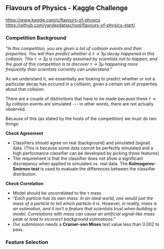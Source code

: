 ## Flavours of Physics - Kaggle Challenge
https://www.kaggle.com/c/flavours-of-physics
https://github.com/yandexdataschool/flavours-of-physics-start/


### Competition Background
*"In this competition, you are given a list of collision events and their properties. You will then predict whether a τ → 3μ decay happened in this collision. This τ → 3μ is currently assumed by scientists not to happen, and the goal of this competition is to discover τ → 3μ happening more frequently than scientists currently can understand."*

As we understand it, we essentially are looking to predict whether or not a particular decay has occured in a collision, given a certain set of properties about that collision.

There are a couple of distinctions that have to be made because these τ → 3μ collision events are simulated --- in other words, there are not actually observed.

Because of this (as stated by the hosts of the competition) we must do two things:

**Check Agreement**
   - Classifiers should agree on real (background) and simulated (signal) data. (This is because some data cannot be perfectly simulated and a high performance classifier can be developed by picking those features)
   - The requirement is that the classifier does not show a significant discrepancy when applied to simulated vs. real data. The **Kolmogorov-Smirnov test** is used to evaluate the differences between the classifier distribution.


**Check Correlation**
   - Model should be uncorrelated to the τ mass.
   - _"Each particle has its own mass. In an ideal world, one would just the mass of a particle to tell which particle it is. However, in reality, mass is an estimation, and it isn't a feature that scientists trust when building a model. Correlations with mass can cause an artificial signal-like mass peak or lead to incorrect background estimations."_
   - Our submission needs a **Cramer-von Mises** test value less than 0.002 to pass.


### Feature Selection
